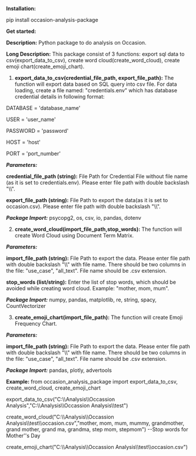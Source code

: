 **Installation:**

pip install occasion-analysis-package


**Get started:**

**Description:** Python package to do analysis on Occasion.

**Long Description:** This package consist of 3 functions: export sql data to csv(export_data_to_csv), create word cloud(create_word_cloud), create emoji chart(create_emoji_chart).

1. **export_data_to_csv(credential_file_path, export_file_path):**
The function will export data based on SQL query into csv file.
For data loading, create a file named: "credentials.env" which has database credential details in following format:

DATABASE = 'database_name'

USER = 'user_name'

PASSWORD = 'password'

HOST = 'host'

PORT = 'port_number'


***Parameters:***

**credential_file_path (string):** File Path for Credential File without file name (as it is set to credentials.env). Please enter file path with double backslash "\\\\".

**export_file_path (string):** File Path to export the data(as it is set to occasion.csv). Please enter file path with double backslash "\\\\".

***Package Import:*** psycopg2, os, csv, io, pandas, dotenv


2. **create_word_cloud(import_file_path,stop_words):**
The function will create Word Cloud using Document Term Matrix.

***Parameters:***

**import_file_path (string):** File Path to export the data. Please enter file path with double backslash "\\\\" with file name. There should be two columns in the file: "use_case", "all_text". File name should be .csv extension.

**stop_words (list/string):** Enter the list of stop words, which should be avoided while creating word cloud. Example: "mother, mom, mum".

***Package Import:*** numpy, pandas, matplotlib, re, string, spacy, CountVectorizer


3. **create_emoji_chart(import_file_path):**
The function will create Emoji Frequency Chart.

***Parameters:***

**import_file_path (string):** File Path to export the data. Please enter file path with double backslash "\\\\" with file name. There should be two columns in the file: "use_case", "all_text". File name should be .csv extension.

***Package Import:*** pandas, plotly, advertools

**Example:**
from occasion_analysis_package import export_data_to_csv, create_word_cloud, create_emoji_chart

export_data_to_csv("C:\\\\Analysis\\\\Occassion Analysis","C:\\\\Analysis\\\\Occassion Analysis\\\\test")

create_word_cloud("C:\\\\Analysis\\\\Occassion Analysis\\\\test\\\\occasion.csv","mother, mom, mum, mummy, grandmother, grand mother, grand ma, grandma, step mom, stepmom") --Stop words for Mother''s Day

create_emoji_chart("C:\\\\Analysis\\\\Occassion Analysis\\\\test\\\\occasion.csv")
             
